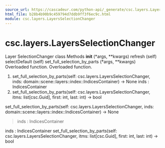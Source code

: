 ```yaml
---
source_url: https://cascadeur.com/python-api/_generate/csc.layers.LayersSelectionChanger.html
html_file: b28b4b90b9c459794d7ddb9ff3f6ec9c.html
module: csc.layers.LayersSelectionChanger
---
```


# csc.layers.LayersSelectionChanger 

Layer 
SelectionChanger class Methods __init__ (*args, **kwargs) refresh (self) selectDefault (self) set_full_selection_by_parts (*args, **kwargs) Overloaded function. Overloaded function.
1. set_full_selection_by_parts(self: csc.layers.LayersSelectionChanger, inds: domain::scene::layers::index::IndicesContainer) -> None inds : IndicesContainer
2. set_full_selection_by_parts(self: csc.layers.LayersSelectionChanger, itms: list[csc.Guid], first: int, last: int) -> bool

set_full_selection_by_parts(self: csc.layers.LayersSelectionChanger, inds: domain::scene::layers::index::IndicesContainer) -> None
> inds : IndicesContainer

inds : IndicesContainer set_full_selection_by_parts(self: csc.layers.LayersSelectionChanger, itms: list[csc.Guid], first: int, last: int) -> bool